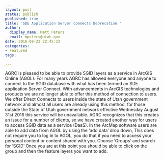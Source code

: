 ```yaml
---
layout: post
status: publish
published: true
title: 'SDE Application Server Connects Deprecation '
author:
  display_name: Matt Peters
  email: mpeters@utah.gov
date: 2016-08-23 22:45:23
categories:
- Featured
tags:

---
```


AGRC is pleased to be able to provide SGID layers as a service in ArcGIS Online (AGOL).  For many years AGRC has allowed everyone and anyone to connect to the SGID database with what has been termed an SDE application Server Connect.  With advancements in ArcGIS technologies and products we are no longer able to offer this method of connection to users. We offer Direct Connects to users inside the state of Utah government network and almost all users are already using this method,  for those outside the State of Utah government network effective Wednesday August 31st 2016 this service will be unavailable.  AGRC recognizes that this creates an issue for a number of clients, so we have created another way for users to access SGID data as a service (DaaS).  In the ArcMap software users are able to add data from AGOL by using the ‘add data’ drop down,  This does not require you to log in to AGOL, you do that if you need to access your personal content or content shared with you. Choose ‘Groups’ and search for ‘SGID’ Once you are at this point you should be able to click on the group and then the feature layers you want to add.
